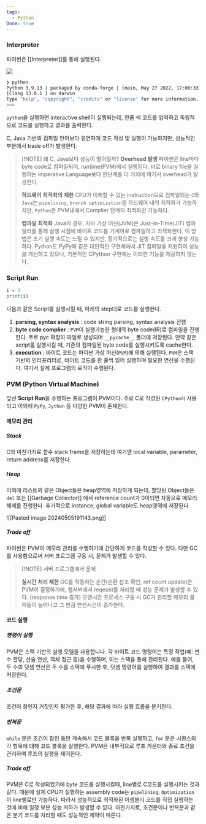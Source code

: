 ```yaml
---
tags:
  - Python
Done: true
---
```

### Interpreter

파이썬은 [[Interpreter]]를 통해 실행된다. 

**![](https://lh7-rt.googleusercontent.com/slidesz/AGV_vUfsLUzDFwtfl1XF-OqaQVQyRxjQxk8IGvfSef-bRSgVcFcUspM1m7hr6QZg22V9_kdpn1CBRi8zWi8BKlat98-8z86mjtwZMeW45okUCUGS2OHbhOfnrEVzvxq4rORMknsvw_oryt6RWi-3fXaEqxYiJfhg6wYf=s2048?key=N9N6zgE9cznxhWNKY6PeDg)**

```bash
❯ python
Python 3.9.13 | packaged by conda-forge | (main, May 27 2022, 17:00:33)
[Clang 13.0.1 ] on darwin
Type "help", "copyright", "credits" or "license" for more information.
>>>
```

`python`을 실행하면 interactive shell이 실행되는데, 한줄 씩 코드를 입력하고 독립적으로 코드를 실행하고 결과를 출력한다.

C, Java 기반의 컴파일 언어보다 유연하게 코드 작성 및 실행이 가능하지만, 성능적인 부분에서 trade off가 발생한다.


> [!NOTE] 왜 C, Java보다 성능이 떨어질까?
>**Overhead 발생**
> 파이썬은  line마다 byte code로 컴파일되어, runtime(PVM)에서 실행된다. 바로 binary file을 실행하는 imperative Language보다 한단계를 더 거치에 여기서 overhead가 발생한다.
> 
>**하드웨어 최적화의 제한**
> CPU가 이해할 수 있는 instruction으로 컴파일되는 `C`와 `Java`는 `pipelining`, `branch optimization`등 하드웨어 내의 최적화가 가능하지만, `Python`은 PVM내에서 Complier 단계의 최적화만 가능하다.
> 
>**컴파일 최적화**
> Java의 경우, 자바 가상 머신(JVM)은 Just-In-Time(JIT) 컴파일러를 통해 실행 시점에 바이트 코드를 기계어로 컴파일하고 최적화한다. 이 방법은 초기 실행 속도는 느릴 수 있지만, 장기적으로는 실행 속도를 크게 향상 가능하다. Python도 PyPy와 같은 대안적인 구현체에서 JIT 컴파일을 지원하여 성능을 개선하고 있으나, 기본적인 CPython 구현체는 이러한 기능을 제공하지 않는다.


### Script Run

```python
i = 3
print(i)
```

다음과 같은 Script를 실행시킬 때, 아래의 step대로 코드를 실행한다.

1. **parsing, syntax analysis** : code string parsing, syntax analysis 진행 
2. **byte code complier** : `PVM`이 실행가능한 형태의 byte code(IR)로 컴파일을 진행한다. 주로 pyc 확장자 파일로 생성되며 `__pycache__` 폴더에 저장된다. 만약 같은 script를 실행시킬 때, 기존의 컴파일된 byte code를 실행시키도록 cache한다.
3. **execution** : 바이트 코드는 파이썬 가상 머신(`PVM`)에 의해 실행된다. `PVM`은 스택 기반의 인터프리터로, 바이트 코드를 한 줄씩 읽어 실행하며 필요한 연산을 수행된다. 여기서 실제 프로그램의 로직이 수행된다.

### PVM (Python Virtual Machine)

앞선 **Script Run**을 수행하는 프로그램이 PVM이다. 주로 C로 작성된 `CPython이` 사용되고 이외에 `PyPy`, `Jython` 등 다양한 PVM이 존재한다.

#### 메모리 관리
##### Stack
C와 마찬가지로 함수 stack frame을 저장하는데 여기엔 local variable, parameter, return address를 저장한다. 
##### Heap
이외에 리스트와 같은 Object들은 heap영역에 저장하게 되는데, 할당된 Object들은 `del` 또는 [[Garbage Collector]] 에서 reference count가 0이되면 자동으로 메모리 해제를 진행한다.
추가적으로 instance, global variable도 heap영역에 저장된다

![[Pasted image 20240505191143.png]]
##### Trade off
파이썬은 PVM이 메모리 관리를 수행하기에 간단하게 코드를 작성할 수 있다. 다만 GC를 사용함으로써 서버 프로그램 구동 시, 문제가 발생할 수 있다.

> [!NOTE] 서버 프로그램에서 문제
> 
> **실시간 처리 제한**
> GC를 작동하는 순간(순환 참조 확인, ref count update)은 PVM이 결정하기에, 웹서버에서 reqeust를 처리할 때 성능 문제가 발생할 수 있다. (response time 증가)
> 오랜시간 프로세스 구동 시 GC가 관리할 메모리 블럭들이 늘어나고 그 만큼 연산시간이 증가한다.
> 

#### 코드 실행
##### 명령어 실행
PVM은 스택 기반의 실행 모델을 사용합니다. 각 바이트 코드 명령어는 특정 작업(예: 변수 할당, 산술 연산, 객체 접근 등)을 수행하며, 이는 스택을 통해 관리된다. 예를 들어, 두 수의 덧셈 연산은 두 수를 스택에 푸시한 후, 덧셈 명령어를 실행하여 결과를 스택에 저장한다.

##### 조건문
조건이 참인지 거짓인지 평가한 후, 해당 결과에 따라 실행 흐름을 분기한다.

##### 반복문
`while` 문은 조건이 참인 동안 계속해서 코드 블록을 반복 실행하고, `for` 문은 시퀀스의 각 항목에 대해 코드 블록을 실행한다. PVM은 내부적으로 루프 카운터와 종료 조건을 관리하여 루프의 실행을 제어한다.

##### Trade off
PVM은 C로 작성되었기에 byte 코드를 실행시킬때, line별로 C코드를 실행시키는 것과 같다. 때문에 실제 CPU가 실행하는 assembly code는 `pipelining`, `Optimization` 이 line별로만 가능하다. 따라서 성능적으로 최적화된 어셈블리 코드를 직접 실행하는 것에 비해 일정 부분 성능 저하가 발생할 수 있다. 마찬가지로, 조건문이나 반복문과 같은 분기 코드를 처리할 때도 성능적인 제약이 따른다.